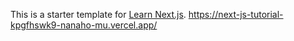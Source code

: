 This is a starter template for [Learn Next.js](https://nextjs.org/learn).
https://next-js-tutorial-kpgfhswk9-nanaho-mu.vercel.app/
